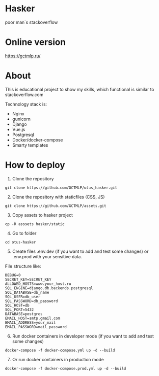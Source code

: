 # Hasker
poor man`s stackoverflow

# Online version
https://gctmlp.ru/

# About

This is educational project to show my skills, which functional is similar to stackoverflow.com

Technology stack is:
  - Nginx
  - gunicorn
  - Django
  - Vue.js
  - Postgresql
  - Docker/docker-compose
  - Smarty templates

# How to deploy

1. Clone the repository
```
git clone https://github.com/GCTMLP/otus_hasker.git
```
2. Clone the repository with staticfiles (CSS, JS)
```
git clone https://github.com/GCTMLP/assets.git
```
3. Copy assets to hasker project
```
cp -R asssets hasker/static
```
4. Go to folder
```
cd otus-hasker
```
5. Create files .env.dev (if you want to add and test some changes) or .env.prod with your sensitive data.

File structure like:
```
DEBUG=0
SECRET_KEY=SECRET_KEY
ALLOWED_HOSTS=www.your_host.ru
SQL_ENGINE=django.db.backends.postgresql
SQL_DATABASE=db_name
SQL_USER=db_user
SQL_PASSWORD=db_password
SQL_HOST=db
SQL_PORT=5432
DATABASE=postgres
EMAIL_HOST=smtp.gmail.com
EMAIL_ADDRESS=your_mail
EMAIL_PASSWORD=mail_password
```

6. Run docker containers in developer mode (if you want to add and test some changes)
```
docker-compose -f docker-compose.yml up -d --build
```
7. Or run docker containers in production mode
```
docker-compose -f docker-compose.prod.yml up -d --build
```
